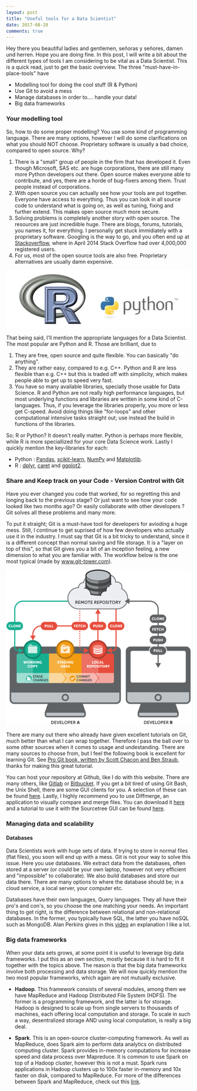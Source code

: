 ```yaml
---
layout: post
title: "Useful tools for a Data Scientist"
date: 2017-08-28
comments: true
---
```


Hey there you beautiful ladies and gentlemen, señoras y señores, damen und herren. Hope you are doing fine. In this post, I will write a bit about the different types of tools I am considering to be vital as a Data Scientist. This is a quick read, just to get the basic overview. The three "must-have-in-place-tools" have
* Modelling tool for doing the cool stuff (R & Python)
* Use Git to avoid a mess
* Manage databases in order to…. handle your data!
* Big data frameworks


### Your modelling tool

So, how to do some proper modelling? You use some kind of programming language. There are many options, however I will do some clarifications on what you should NOT choose. Proprietary software is usually a bad choice, compared to open source. Why? 
1. There is a "small" group of people in the firm that has developed it. Even though Microsoft, SAS etc. are huge corporations, there are still many more Python developers out there. Open source makes everyone able to contribute, and yes, there are a horde of bug-fixers among them. Trust people instead of corporations. 
2. With open source you can actually see how your tools are put together. Everyone have access to everything. Thus you can look in all source code to understand what is going on, as well as tuning, fixing and further extend. This makes open source much more secure.
3. Solving problems is completely another story with open source. The resources are just incrediible huge. There are blogs, forums, tutorials, you names it, for everything. I personally get stuck immidiately with a proprietary software. Googling is the way to go, and you often end up at [Stackoverflow](https://stackoverflow.com/), where in April 2014 Stack Overflow had over 4,000,000 registered users.
4. For us, most of the open source tools are also free. Proprietary alternatives are usually damn expensive. 

![center](/figs/2017-08-18-Data-Scientist-Tools/R-vs-Python-Data-Science-machine-learning.jpg)


That being said, I'll mention the appropriate languages for a Data Scientist. The most popular are Python and R. Those are brilliant, due to
1. They are free, open source and quite flexible. You can basically "do anything".
2. They are rather easy, compared to e.g. C++. Python and R are less flexible than e.g. C++ but this is traded off with simplicity, which makes people able to get up to speed very fast.
3. You have so many available libraries, specially those usable for Data Science. R and Python are not really high performance languages, but most underlying functions and libraries are written in some kind of C-languages. Thus, if you leverage the libraries properly, you more or less get C-speed. Avoid doing things like "for-loops" and other computational intensive tasks straight out; use instead the build in functions of the libraries. 

So; R or Python? It doesn't really matter. Python is perhaps more flexible, while R is more speciallized for your core Data Science work. Lastly I quickly mention the key-libraries for each:
* Python : [Pandas](http://pandas.pydata.org/), [scikit-learn](http://scikit-learn.org/stable/sci),  [NumPy](http://www.numpy.org/) and [Matplotlib](https://matplotlib.org/).
* R : [dplyr](https://cran.r-project.org/web/packages/dplyr/index.html), [caret](http://topepo.github.io/caret/index.html) and [ggplot2](http://ggplot2.org/).


### Share and Keep track on your Code - Version Control with Git 

Have you ever changed you code that worked, for so regretting this and longing back to the previous stage? Or just want to see how your code looked like two months ago? Or easily collaborate with other developers ? Git solves all these problems and many more.

To put it straight; Git is a must-have tool for developers for avioding a huge mess. Still, I continue to get suprised of how few developers who actually use it in the industry. I must say that Git is a bit tricky to understand, since it is a different concept than normal saving and file storage. It is a "layer on top of this", so that Git gives you a bit of an inception feeling, a new dimension to what you are familiar with. The workflow below is the one most typical (made by www.git-tower.com).

![center](/figs/2017-08-18-Data-Scientist-Tools/basic-remote-workflow.png)

There are many out there who already have given excellent tutorials on Git, much better than what I can wrap together. Therefore I pass the ball over to some other sources when it comes to usage and undestanding. There are many sources to choose from, but I feel the following book is excellent for learning Git. See [Pro Git book, written by Scott Chacon and Ben Straub](https://git-scm.com/book/en/v2/Getting-Started-About-Version-Control), thanks for making this great tutorial.

You can host your repository at Github, like I do with this website. There are many others, like [Gitlab](https://about.gitlab.com/) or [Bitbucket](https://bitbucket.org/). If you get a bit tired of using Git Bash, the Unix Shell, there are some GUI clients for you. A selection of these can be found [here](https://git-scm.com/downloads/guis). Lastly, I highly recommend you to use Diffmerge, an application to visually compare and merge files. You can download it [here](https://sourcegear.com/diffmerge/) and a tutorial to use it with the Sourcetree GUI can be found [here](https://www.youtube.com/watch?v=sIwh4UvApMU).


### Managing data and scalability

#### Databases
Data Scientists work with huge sets of data. If trying to store in normal files (flat files), you soon will end up with a mess. Git is not your way to solve this issue. Here you use databases. We extract data from the databases, often stored at a server (or could be your own laptop, however not very efficient and "impossible" to collaborate). We also build databases and store our data there. There are many options to where the database should be; in a cloud service, a local server, your computer etc. 

Databases have their own languages, Query languages. They all have their pro's and con's, so you choose the one matching your needs. An important thing to get right, is the difference between relational and non-relational databases. In the former, you typically have SQL, the latter you have noSQL such as MongoDB. Alan Perkins gives in this [video](https://www.youtube.com/watch?v=XPqrY7YEs0A) an explanation I like a lot. 



### Big data frameworks

When your data sets grows, at some point it is useful to leverage big data frameworks. I put this as an own section, mostly because it is hard to fit it together with the topics above. The reason is that the big data frameworks involve both processing and data storage. We will now quickly mention the two most popular frameworks, which again are not mutually exclusive. 

* **Hadoop**. This framework consists of several modules, among them we have MapReduce and Hadoop Distributed File System (HDFS). The former is a programming framework, and the latter is for storage. Hadoop is designed to scale up from single servers to thousands of machines, each offering local computation and storage. To scale in such a way, desentralized storage AND using local computation, is really a big deal. 

* **Spark**. This is an open-source cluster-computing framework. As well as MapReduce, does Spark aim to perform data analytics on distributed computing cluster. Spark provides in-memory computations for increase speed and data process over Mapreduce. It is common to use Spark on top of a Hadoop cluster, however this is not a must. Spark runs applications in Hadoop clusters up to 100x faster in-memory and 10x faster on disk, compared to MapReduce. For more of the differences between Spark and MapReduce, check out this [link](https://www.youtube.com/watch?time_continue=11&v=KzFe4T0PwQ8).




